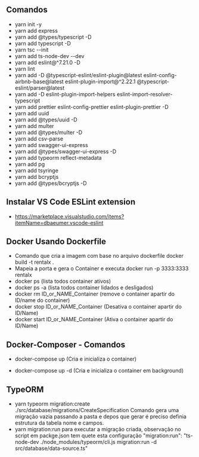 ## Comandos

* yarn init -y
* yarn add express
* yarn add @types/typescript -D
* yarn add typescript -D
* yarn tsc --init
* yarn add ts-node-dev --dev
* yarn add eslint@^7.21.0 -D
* yarn lint
* yarn add -D @typescript-eslint/eslint-plugin@latest eslint-config-airbnb-base@latest eslint-plugin-import@^2.22.1 @typescript-eslint/parser@latest
* yarn add -D eslint-plugin-import-helpers eslint-import-resolver-typescript
* yarn add prettier eslint-config-prettier eslint-plugin-prettier -D
* yarn add uuid
* yarn add @types/uuid -D
* yarn add multer 
* yarn add @types/multer -D
* yarn add csv-parse
* yarn add swagger-ui-express
* yarn add @types/swagger-ui-express -D
* yarn add typeorm reflect-metadata
* yarn add pg
* yarn add tsyringe
* yarn add bcryptjs
* yarn add @types/bcryptjs -D


## Instalar VS Code ESLint extension
* https://marketplace.visualstudio.com/items?itemName=dbaeumer.vscode-eslint

## Docker Usando Dockerfile


* Comando que cria a imagem com base no arquivo dockerfile docker build -t  rentalx .
* Mapeia a porta e gera o Container  e executa docker run  -p 3333:3333 rentalx
* docker ps (lista todos container ativos)
* docker ps -a (lista todos container lidados e desligados)
* docker rm ID_or_NAME_Container (remove o container apartir do ID/name do container)
* docker stop ID_or_NAME_Container (Desativa o container apartir do ID/Name)
* docker start ID_or_NAME_Container (Ativa o container apartir do ID/Name)



## Docker-Composer - Comandos

* docker-compose up (Cria e inicializa o container)

* docker-compose up -d (Cria e inicializa o container em background)

## TypeORM 

* yarn typeorm migration:create ./src/database/migrations/CreateSpecification Comando gera uma migração vazia passando a pasta e depos que gerar é preciso definia estrutura da tabela nome e campos.
* yarn migration:run para executar a migração criada, observação no script em packge.json tem quete esta configuração "migration:run": "ts-node-dev ./node_modules/typeorm/cli.js migration:run -d src/database/data-source.ts"